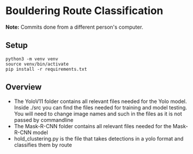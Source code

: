 # Bouldering Route Classification

**Note:** Commits done from a different person's computer. 

## Setup

```
python3 -m venv venv
source venv/bin/activate
pip install -r requirements.txt
```

## Overview
- The YoloV11 folder contains all relevant files needed for the Yolo model. Inside ./src you can find the files needed for training and model testing. You will need to change image names and such in the files as it is not passed by commandline
- The Mask-R-CNN folder contains all relevant files needed for the Mask-R-CNN model
- hold_clustering.py is the file that takes detections in a yolo format and classifies them by route
